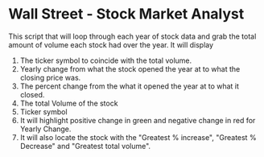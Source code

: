 # Wall Street - Stock Market Analyst
This script that will loop through each year of stock data and grab the total amount of volume each stock had over the year.
It will display 
1) The ticker symbol to coincide with the total volume.
2) Yearly change from what the stock opened the year at to what the closing price was.
3) The percent change from the what it opened the year at to what it closed.
4) The total Volume of the stock
5) Ticker symbol
6) It will highlight positive change in green and negative change in red for Yearly Change.
7) It will also locate the stock with the "Greatest % increase", "Greatest % Decrease" and "Greatest total volume".
